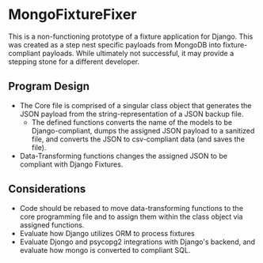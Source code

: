 # MongoFixtureFixer

This is a non-functioning prototype of a fixture application for Django. This was created as a step nest specific payloads from MongoDB into fixture-compliant payloads. While ultimately not successful, it may provide a stepping stone for a different developer.  

## Program Design
* The Core file is comprised of a singular class object that generates the JSON payload from the string-representation of a JSON backup file. 
    - The defined functions converts the name of the models to be Django-compliant, dumps the assigned JSON payload to a sanitized file, and converts the JSON to csv-compliant data (and saves the file).
*  Data-Transforming functions changes the assigned JSON to be compliant with Django Fixtures. 

## Considerations
* Code should be rebased to move data-transforming functions to the core programming file and to assign them within the class object via assigned functions.
* Evaluate how Django utilizes ORM to process fixtures
* Evaluate Djongo and psycopg2 integrations with Django's backend, and evaluate how mongo is converted to compliant SQL.
